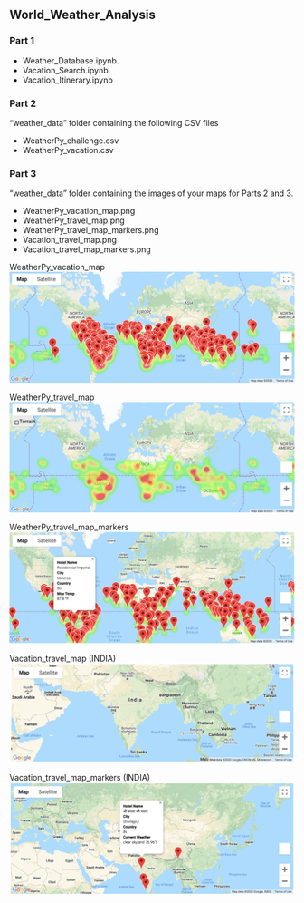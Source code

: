 ## World_Weather_Analysis

### Part 1
- Weather_Database.ipynb.
- Vacation_Search.ipynb
- Vacation_Itinerary.ipynb

### Part 2
“weather_data” folder containing the following CSV files
- WeatherPy_challenge.csv
- WeatherPy_vacation.csv

### Part 3
“weather_data” folder containing the images of your maps for Parts 2 and 3.
- WeatherPy_vacation_map.png
- WeatherPy_travel_map.png
- WeatherPy_travel_map_markers.png
- Vacation_travel_map.png
- Vacation_travel_map_markers.png

WeatherPy_vacation_map
![](https://github.com/francisreytp/World_Weather_Analysis/blob/master/images/WeatherPy_travel_map.png)

WeatherPy_travel_map
![](https://github.com/francisreytp/World_Weather_Analysis/blob/master/images/WeathePy_vacation_map.png)

WeatherPy_travel_map_markers
![](https://github.com/francisreytp/World_Weather_Analysis/blob/master/images/WeatherPy_travel_map_markers.png)

Vacation_travel_map (INDIA)
![](https://github.com/francisreytp/World_Weather_Analysis/blob/master/images/Vacation_travel_map.png)

Vacation_travel_map_markers (INDIA)
![](https://github.com/francisreytp/World_Weather_Analysis/blob/master/images/Vacaton_travel_map_markers.png)
  
